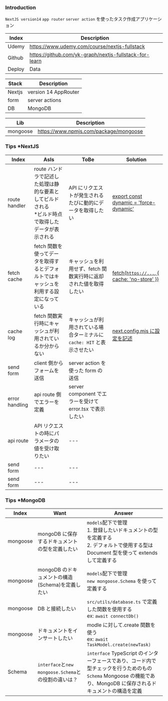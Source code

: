### Introduction

`NextJS version14` `app router` `server action` を使ったタスク作成アプリケーション

| Index  | Description                                            |
| ------ | ------------------------------------------------------ |
| Udemy  | https://www.udemy.com/course/nextjs-fullstack          |
| Github | https://github.com/yk-graph/nextjs-fullstack-for-learn |
| Deploy | Data                                                   |

| Stack  | Description          |
| ------ | -------------------- |
| Nextjs | version 14 AppRouter |
| form   | server actions       |
| DB     | MongoDB              |

| Lib      | Description                            |
| -------- | -------------------------------------- |
| mongoose | https://www.npmjs.com/package/mongoose |

### Tips \*NextJS

| Index          | AsIs                                                                                                   | ToBe                                                                   | Solution                                                                                                                             |
| -------------- | ------------------------------------------------------------------------------------------------------ | ---------------------------------------------------------------------- | ------------------------------------------------------------------------------------------------------------------------------------ |
| route handler  | route ハンドラで記述した処理は静的な要素としてビルドされる<br>\*ビルド時点で取得したデータが表示される | API にリクエストが発生されるたびに動的にデータを取得したい             | [export const dynamic = 'force-dynamic'](https://nextjs.org/docs/14/app/api-reference/file-conventions/route-segment-config#dynamic) |
| fetch cache    | fetch 関数を使ってデータを取得するとデフォルトではキャッシュを利用する設定になっている                 | キャッシュを利用せず、fetch 関数実行時に返却された値を取得したい       | [fetch(`https://...`, { cache: 'no-store' })](https://nextjs.org/docs/14/app/api-reference/functions/fetch#optionscache)             |
| cache log      | fetch 関数実行時にキャッシュが利用されているか分からない                                               | キャッシュが利用されている場合ターミナルに `cache: HIT` と表示させたい | [next.config.mjs に設定を記述](https://nextjs.org/docs/app/api-reference/config/next-config-js/logging)                              |
| send form      | client 側からフォームを送信                                                                            | server action を使った form の送信                                     |
| error handling | api route 側でエラーを定義                                                                             | server component でエラーを受けて error.tsx で表示したい               |
| api route      | API リクエストの時にパラメータの値を受け取りたい                                                       | ---                                                                    |
| send form      | ---                                                                                                    | ---                                                                    |
| send form      | ---                                                                                                    | ---                                                                    |

### Tips \*MongoDB

| Index    | Want                                                 | Answer                                                                                                                                                                |
| -------- | ---------------------------------------------------- | --------------------------------------------------------------------------------------------------------------------------------------------------------------------- |
| mongoose | mongoDB に保存するドキュメントの型を定義したい       | `models`配下で管理<br>1. 登録したいドキュメントの型を定義する<br>2. デフォルトで使用する型は Document 型を使って extends して定義する                                 |
| mongoose | mongoDB のドキュメントの構造(Schema)を定義したい     | `models`配下で管理<br>`new mongoose.Schema` を使って定義する                                                                                                          |
| mongoose | DB と接続したい                                      | `src/utils/database.ts` で定義した関数を使用する<br>ex: `await connectDb()`                                                                                           |
| mongoose | ドキュメントをインサートしたい                       | modle に対して.create 関数を使う<br>ex: `await TaskModel.create(newTask)`                                                                                             |
| Schema   | `interface`と`new mongoose.Schema`との役割の違いは？ | `interface` TypeScript のインターフェースであり、コード内で型チェックを行うためのもの<br>`Schema` Mongoose の機能であり、MongoDB に保存されるドキュメントの構造を定義 |
